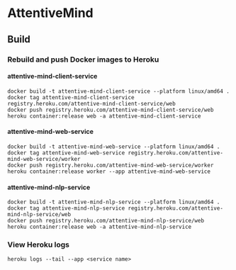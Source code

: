 # AttentiveMind

## Build
### Rebuild and push Docker images to Heroku
#### attentive-mind-client-service
```
docker build -t attentive-mind-client-service --platform linux/amd64 .
docker tag attentive-mind-client-service registry.heroku.com/attentive-mind-client-service/web
docker push registry.heroku.com/attentive-mind-client-service/web
heroku container:release web -a attentive-mind-client-service
```
#### attentive-mind-web-service
```
docker build -t attentive-mind-web-service --platform linux/amd64 .
docker tag attentive-mind-web-service registry.heroku.com/attentive-mind-web-service/worker
docker push registry.heroku.com/attentive-mind-web-service/worker
heroku container:release worker --app attentive-mind-web-service
```
#### attentive-mind-nlp-service
```
docker build -t attentive-mind-nlp-service --platform linux/amd64 .
docker tag attentive-mind-nlp-service registry.heroku.com/attentive-mind-nlp-service/web
docker push registry.heroku.com/attentive-mind-nlp-service/web
heroku container:release web -a attentive-mind-nlp-service
```

### View Heroku logs
```
heroku logs --tail --app <service name>
```